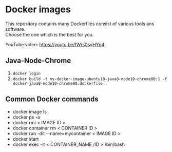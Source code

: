 # Docker images
This repository contains many Dockerfiles consist of various tools ans software.  
Choose the one which is the best for you.

YouTube video: https://youtu.be/fWrs0syHYp4

## Java-Node-Chrome
1. ``docker login``
2. ``docker build -t my-docker-image-ubuntu18-java8-node10-chrome80:1 -f docker-java8-node10-chrome80.dockerfile .``

## Common Docker commands
- docker image ls
- docker ps -a
- docker rmi < IMAGE ID >
- docker container rm < CONTAINER ID >
- docker run -dit --name=mycontainer < IMAGE ID >
- docker start
- docker exec -it < CONTAINER_NAME /ID > /bin/bash
